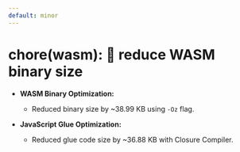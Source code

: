 ```yaml
---
default: minor
---
```


# chore(wasm): 🤖 reduce WASM binary size

- **WASM Binary Optimization:**

  - Reduced binary size by ~38.99 KB using `-Oz` flag.

- **JavaScript Glue Optimization:**
  - Reduced glue code size by ~36.88 KB with Closure Compiler.
